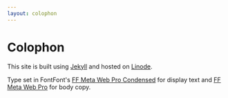 ```yaml
---
layout: colophon
---
```


# Colophon

This site is built using [Jekyll](http://jekyllrb.com/) and hosted on [Linode](http://linode.com).

Type set in FontFont's [FF Meta Web Pro Condensed](https://typekit.com/fonts/ff-meta-web-pro-condensed) for display text and [FF Meta Web Pro](https://typekit.com/fonts/ff-meta-web-pro) for body copy.
